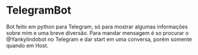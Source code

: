 # TelegramBot
Bot feito em python para Telegram, só para mostrar algumas informações sobre mim e uma breve diversão.
Para mandar mensagem é so procurar o @Yankylindobot no Telegram e dar start em uma conversa, porém somente quando em Host.
